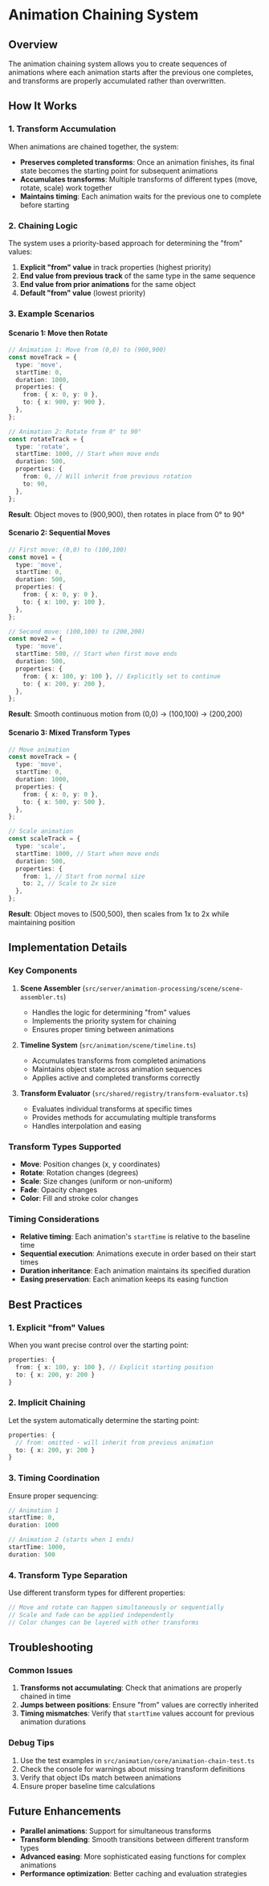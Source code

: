 # Animation Chaining System

## Overview

The animation chaining system allows you to create sequences of animations where each animation starts after the previous one completes, and transforms are properly accumulated rather than overwritten.

## How It Works

### 1. Transform Accumulation

When animations are chained together, the system:

- **Preserves completed transforms**: Once an animation finishes, its final state becomes the starting point for subsequent animations
- **Accumulates transforms**: Multiple transforms of different types (move, rotate, scale) work together
- **Maintains timing**: Each animation waits for the previous one to complete before starting

### 2. Chaining Logic

The system uses a priority-based approach for determining the "from" values:

1. **Explicit "from" value** in track properties (highest priority)
2. **End value from previous track** of the same type in the same sequence
3. **End value from prior animations** for the same object
4. **Default "from" value** (lowest priority)

### 3. Example Scenarios

#### Scenario 1: Move then Rotate

```typescript
// Animation 1: Move from (0,0) to (900,900)
const moveTrack = {
  type: 'move',
  startTime: 0,
  duration: 1000,
  properties: {
    from: { x: 0, y: 0 },
    to: { x: 900, y: 900 },
  },
};

// Animation 2: Rotate from 0° to 90°
const rotateTrack = {
  type: 'rotate',
  startTime: 1000, // Start when move ends
  duration: 500,
  properties: {
    from: 0, // Will inherit from previous rotation
    to: 90,
  },
};
```

**Result**: Object moves to (900,900), then rotates in place from 0° to 90°

#### Scenario 2: Sequential Moves

```typescript
// First move: (0,0) to (100,100)
const move1 = {
  type: 'move',
  startTime: 0,
  duration: 500,
  properties: {
    from: { x: 0, y: 0 },
    to: { x: 100, y: 100 },
  },
};

// Second move: (100,100) to (200,200)
const move2 = {
  type: 'move',
  startTime: 500, // Start when first move ends
  duration: 500,
  properties: {
    from: { x: 100, y: 100 }, // Explicitly set to continue
    to: { x: 200, y: 200 },
  },
};
```

**Result**: Smooth continuous motion from (0,0) → (100,100) → (200,200)

#### Scenario 3: Mixed Transform Types

```typescript
// Move animation
const moveTrack = {
  type: 'move',
  startTime: 0,
  duration: 1000,
  properties: {
    from: { x: 0, y: 0 },
    to: { x: 500, y: 500 },
  },
};

// Scale animation
const scaleTrack = {
  type: 'scale',
  startTime: 1000, // Start when move ends
  duration: 500,
  properties: {
    from: 1, // Start from normal size
    to: 2, // Scale to 2x size
  },
};
```

**Result**: Object moves to (500,500), then scales from 1x to 2x while maintaining position

## Implementation Details

### Key Components

1. **Scene Assembler** (`src/server/animation-processing/scene/scene-assembler.ts`)
   - Handles the logic for determining "from" values
   - Implements the priority system for chaining
   - Ensures proper timing between animations

2. **Timeline System** (`src/animation/scene/timeline.ts`)
   - Accumulates transforms from completed animations
   - Maintains object state across animation sequences
   - Applies active and completed transforms correctly

3. **Transform Evaluator** (`src/shared/registry/transform-evaluator.ts`)
   - Evaluates individual transforms at specific times
   - Provides methods for accumulating multiple transforms
   - Handles interpolation and easing

### Transform Types Supported

- **Move**: Position changes (x, y coordinates)
- **Rotate**: Rotation changes (degrees)
- **Scale**: Size changes (uniform or non-uniform)
- **Fade**: Opacity changes
- **Color**: Fill and stroke color changes

### Timing Considerations

- **Relative timing**: Each animation's `startTime` is relative to the baseline time
- **Sequential execution**: Animations execute in order based on their start times
- **Duration inheritance**: Each animation maintains its specified duration
- **Easing preservation**: Each animation keeps its easing function

## Best Practices

### 1. Explicit "from" Values

When you want precise control over the starting point:

```typescript
properties: {
  from: { x: 100, y: 100 }, // Explicit starting position
  to: { x: 200, y: 200 }
}
```

### 2. Implicit Chaining

Let the system automatically determine the starting point:

```typescript
properties: {
  // from: omitted - will inherit from previous animation
  to: { x: 200, y: 200 }
}
```

### 3. Timing Coordination

Ensure proper sequencing:

```typescript
// Animation 1
startTime: 0,
duration: 1000

// Animation 2 (starts when 1 ends)
startTime: 1000,
duration: 500
```

### 4. Transform Type Separation

Use different transform types for different properties:

```typescript
// Move and rotate can happen simultaneously or sequentially
// Scale and fade can be applied independently
// Color changes can be layered with other transforms
```

## Troubleshooting

### Common Issues

1. **Transforms not accumulating**: Check that animations are properly chained in time
2. **Jumps between positions**: Ensure "from" values are correctly inherited
3. **Timing mismatches**: Verify that `startTime` values account for previous animation durations

### Debug Tips

1. Use the test examples in `src/animation/core/animation-chain-test.ts`
2. Check the console for warnings about missing transform definitions
3. Verify that object IDs match between animations
4. Ensure proper baseline time calculations

## Future Enhancements

- **Parallel animations**: Support for simultaneous transforms
- **Transform blending**: Smooth transitions between different transform types
- **Advanced easing**: More sophisticated easing functions for complex animations
- **Performance optimization**: Better caching and evaluation strategies
